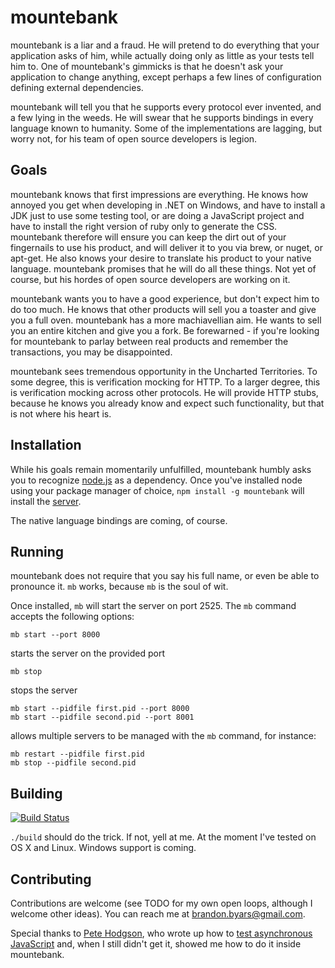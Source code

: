 mountebank
==========

mountebank is a liar and a fraud.  He will pretend to do everything that your
application asks of him, while actually doing only as little as your tests tell him to.
One of mountebank's gimmicks is that he doesn't ask your application to change
anything, except perhaps a few lines of configuration defining external
dependencies.

mountebank will tell you that he supports every protocol ever invented, and a few
lying in the weeds.  He will swear that he supports bindings in every language
known to humanity.  Some of the implementations are lagging, but worry not, for his
team of open source developers is legion.

## Goals

mountebank knows that first impressions are everything.  He knows how annoyed you get
when developing in .NET on Windows, and have to install a JDK just to use some testing
tool, or are doing a JavaScript project and have to install the right version of ruby
only to generate the CSS.  mountebank therefore will ensure you can keep the dirt out
of your fingernails to use his product, and will deliver it to you via brew, or nuget,
or apt-get.  He also knows your desire to translate his product to your native language.
mountebank promises that he will do all these things.  Not yet of course, but his hordes
of open source developers are working on it.

mountebank wants you to have a good experience, but don't expect him to do too much.
He knows that other products will sell you a toaster and give you a full oven.
mountebank has a more machiavellian aim.  He wants to sell you an entire kitchen and give you
a fork.  Be forewarned - if you're looking for mountebank to parlay between real products and
remember the transactions, you may be disappointed.

mountebank sees tremendous opportunity in the Uncharted Territories.  To some degree, this
is verification mocking for HTTP.  To a larger degree, this is verification mocking across
other protocols.  He will provide HTTP stubs, because he knows you already know and expect
such functionality, but that is not where his heart is.

## Installation

While his goals remain momentarily unfulfilled, mountebank humbly asks you to recognize
[node.js](http://nodejs.org/) as a dependency.  Once you've installed node using your
package manager of choice, `npm install -g mountebank` will install the
[server](https://github.com/bbyars/mountebank/blob/master/server/README.md).

The native language bindings are coming, of course.

## Running

mountebank does not require that you say his full name, or even be able to pronounce it.
`mb` works, because `mb` is the soul of wit.

Once installed, `mb` will start the server on port 2525.  The `mb` command accepts the following
options:

    mb start --port 8000

starts the server on the provided port

    mb stop

stops the server

    mb start --pidfile first.pid --port 8000
    mb start --pidfile second.pid --port 8001

allows multiple servers to be managed with the `mb` command, for instance:

    mb restart --pidfile first.pid
    mb stop --pidfile second.pid

## Building
[![Build Status](https://travis-ci.org/bbyars/mountebank.png)](https://travis-ci.org/bbyars/mountebank)

`./build` should do the trick.  If not, yell at me.  At the moment I've tested on OS X and Linux.
Windows support is coming.

## Contributing

Contributions are welcome (see TODO for my own open loops, although I welcome other ideas).
You can reach me at brandon.byars@gmail.com.

Special thanks to [Pete Hodgson](http://blog.thepete.net/), who wrote up how to
[test asynchronous JavaScript](http://martinfowler.com/articles/asyncJS.html) and, when I
still didn't get it, showed me how to do it inside mountebank.
